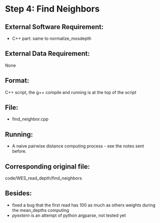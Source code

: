 # Step 4: Find Neighbors

## External Software Requirement:

 - C++ part: same to normalize_mosdepth

## External Data Requirement:

None

## Format:

C++ script, the g++ compile and running is at the top of the script

## File:

 - find_neighbor.cpp

## Running:

 - A naive pairwise distance computing process - see the notes sent before.

## Corresponding original file:

code/WES_read_depth/find_neighbors

## Besides:

 - fixed a bug that the first read has 100 as much as others weights during the mean_depths computing
 - *pyextern* is an attempt of python argparse, not tested yet
